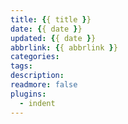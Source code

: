 ```yaml
---
title: {{ title }}
date: {{ date }}
updated: {{ date }}
abbrlink: {{ abbrlink }}
categories: 
tags: 
description: 
readmore: false
plugins:
  - indent
---
```

